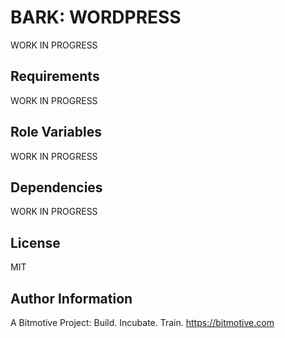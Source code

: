 BARK: WORDPRESS
=========

WORK IN PROGRESS

Requirements
------------

WORK IN PROGRESS

Role Variables
--------------

WORK IN PROGRESS

Dependencies
------------

WORK IN PROGRESS

License
-------

MIT

Author Information
------------------

A Bitmotive Project: Build. Incubate. Train.
https://bitmotive.com 
